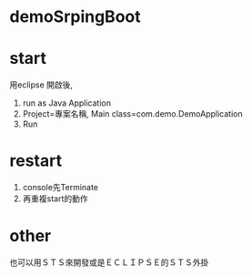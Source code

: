 # demoSrpingBoot


# start
用eclipse 開啟後, 
1. run as Java Application
2. Project=專案名稱, Main class=com.demo.DemoApplication
3. Run
# restart
1. console先Terminate
2. 再重複start的動作 

# other
也可以用ＳＴＳ來開發或是ＥＣＬＩＰＳＥ的ＳＴＳ外掛
